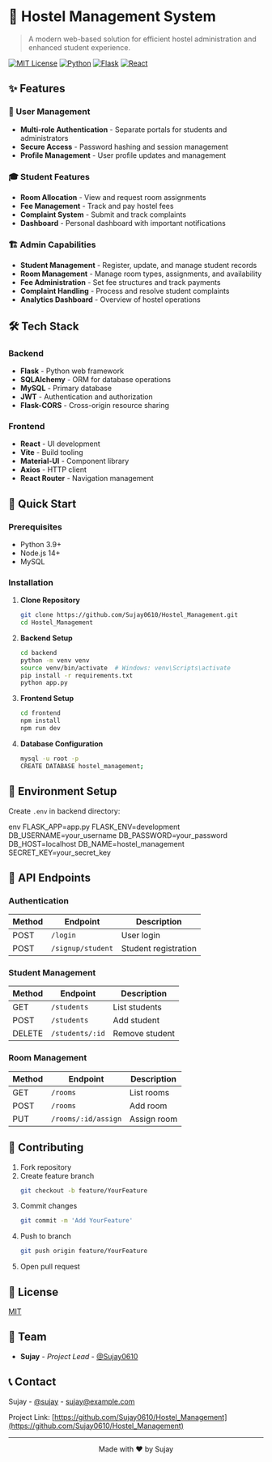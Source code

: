# 🏢 Hostel Management System

> A modern web-based solution for efficient hostel administration and enhanced student experience.

[![MIT License](https://img.shields.io/badge/License-MIT-green.svg)](https://choosealicense.com/licenses/mit/)
[![Python](https://img.shields.io/badge/python-3.9+-blue.svg)](https://www.python.org/downloads/)
[![Flask](https://img.shields.io/badge/Flask-2.0+-orange.svg)](https://flask.palletsprojects.com/)
[![React](https://img.shields.io/badge/React-18.0+-61dafb.svg)](https://reactjs.org/)

## ✨ Features

### 👥 User Management
- **Multi-role Authentication** - Separate portals for students and administrators
- **Secure Access** - Password hashing and session management
- **Profile Management** - User profile updates and management

### 🎓 Student Features
- **Room Allocation** - View and request room assignments
- **Fee Management** - Track and pay hostel fees
- **Complaint System** - Submit and track complaints
- **Dashboard** - Personal dashboard with important notifications

### 🏗 Admin Capabilities
- **Student Management** - Register, update, and manage student records
- **Room Management** - Manage room types, assignments, and availability
- **Fee Administration** - Set fee structures and track payments
- **Complaint Handling** - Process and resolve student complaints
- **Analytics Dashboard** - Overview of hostel operations

## 🛠 Tech Stack

### Backend
- **Flask** - Python web framework
- **SQLAlchemy** - ORM for database operations
- **MySQL** - Primary database
- **JWT** - Authentication and authorization
- **Flask-CORS** - Cross-origin resource sharing

### Frontend
- **React** - UI development
- **Vite** - Build tooling
- **Material-UI** - Component library
- **Axios** - HTTP client
- **React Router** - Navigation management

## 🚀 Quick Start

### Prerequisites
- Python 3.9+
- Node.js 14+
- MySQL

### Installation

1. **Clone Repository**
   ```bash
   git clone https://github.com/Sujay0610/Hostel_Management.git
   cd Hostel_Management
   ```

2. **Backend Setup**
   ```bash
   cd backend
   python -m venv venv
   source venv/bin/activate  # Windows: venv\Scripts\activate
   pip install -r requirements.txt
   python app.py
   ```

3. **Frontend Setup**
   ```bash
   cd frontend
   npm install
   npm run dev
   ```

4. **Database Configuration**
   ```bash
   mysql -u root -p
   CREATE DATABASE hostel_management;
   ```

## 📝 Environment Setup

Create `.env` in backend directory:

env
FLASK_APP=app.py
FLASK_ENV=development
DB_USERNAME=your_username
DB_PASSWORD=your_password
DB_HOST=localhost
DB_NAME=hostel_management
SECRET_KEY=your_secret_key


## 🔗 API Endpoints

### Authentication
| Method | Endpoint | Description |
|--------|----------|-------------|
| POST | `/login` | User login |
| POST | `/signup/student` | Student registration |

### Student Management
| Method | Endpoint | Description |
|--------|----------|-------------|
| GET | `/students` | List students |
| POST | `/students` | Add student |
| DELETE | `/students/:id` | Remove student |

### Room Management
| Method | Endpoint | Description |
|--------|----------|-------------|
| GET | `/rooms` | List rooms |
| POST | `/rooms` | Add room |
| PUT | `/rooms/:id/assign` | Assign room |

## 🤝 Contributing

1. Fork repository
2. Create feature branch
   ```bash
   git checkout -b feature/YourFeature
   ```
3. Commit changes
   ```bash
   git commit -m 'Add YourFeature'
   ```
4. Push to branch
   ```bash
   git push origin feature/YourFeature
   ```
5. Open pull request

## 📄 License

[MIT](https://choosealicense.com/licenses/mit/)

## 👥 Team

- **Sujay** - *Project Lead* - [@Sujay0610](https://github.com/Sujay0610)

## 📞 Contact

Sujay - [@sujay](https://twitter.com/sujay) - sujay@example.com

Project Link: [https://github.com/Sujay0610/Hostel_Management](https://github.com/Sujay0610/Hostel_Management)

---
<p align="center">Made with ❤️ by Sujay</p>
